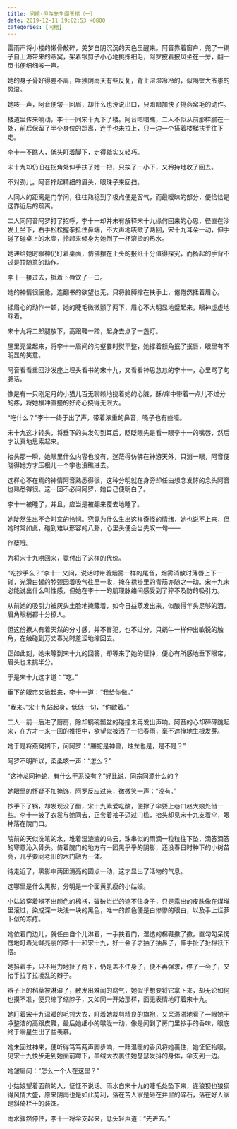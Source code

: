 ```yaml
---
title: 问棺-但与先生阖玉棺（一）
date: 2019-12-11 19:02:53 +0800
categories: [问棺]
---
```


雷雨声将小楼的懒骨敲碎，美梦自阴沉沉的天色里醒来。阿音靠着窗户，兜了一绢子自上海带来的燕窝，架着银剪子小心地挑拣细毛，阿罗披着披风坐在一旁，翻一页书便细细咳一声。

她的身子骨好得差不离，唯独阴雨天有些反复，背上湿湿冷冷的，似隔壁大爷患的风湿。

她咳一声，阿音便皱一回眉，却什么也没说出口，只暗暗加快了挑燕窝毛的动作。

楼道里传来响动，李十一同宋十九下了楼。阿音暗暗瞧，二人不似从前那样腻在一处，前后保留了半个身位的距离，连手也未拉上，只一边一个搭着楼梯扶手往下走。

李十一不瞧人，低头盯着脚下，走得踏实又轻巧。

宋十九却仍旧在拐角处伸手扶了她一把，只挨了一小下，又矜持地收了回去。

不对劲儿。阿音拧起精细的眉头，眼珠子来回扫。

人同人的距离是门学问，往往熟稔到了极点便是客气，而最暧昧的部分，便恰恰是这靠近后的疏离。

二人同阿音阿罗打了招呼，李十一却并未有解释宋十九缘何回来的心思，径直在沙发上坐下，右手松松握拳抵住鼻端，不大声地咳嗽了两回，宋十九耳朵一动，伸手碰了碰桌上的水壶，拎起来倾身为她倒了一杯滚烫的热水。

她递给她时眼神仍盯着桌面，仿佛摆在上头的报纸十分值得探究，而扬起的手背不过是顶随意的动作。

李十一接过去，抵着下唇饮了一口。

她的神情很疲惫，连翻书的欲望也无，只将胳膊撑在扶手上，倦倦然揉着眉心。

揉眉心的动作一顿，她的睫毛微微颤了两下，眉心不大明显地蹙起来，眼神虚虚地眯着。

宋十九将二郎腿放下，高跟鞋一踏，起身去点了一盏灯。

屋里亮堂起来，将李十一眉间的沟壑霎时熨平整，她撑着额角抿了抿唇，眼里有不明显的笑意。

阿音看看重回沙发座上埋头看书的宋十九，又看看神思怠怠的李十一，心里骂了句脏话。

像是有一只刚足月的小猫儿百无聊赖地挠着她的心脏，酥/痒中带着一点儿不过分的疼，将她横冲直撞的好奇心挠得无限大。

“吃什么？”李十一终于出了声，带着浓重的鼻音，嗓子也有些哑。

宋十九这才转头，将垂下的头发勾到耳后，眨眨眼先是看一眼李十一的嘴唇，然后才认真地思索起来。

抬头那一瞬，她眼里什么内容也没有，迷茫得仿佛在神游天外，只消一眼，阿音便晓得她方才压根儿一个字也没瞧进去。

这样心不在焉的神情阿音熟悉得很，这种分明就在身旁却任由想念发酵的念头阿音也熟悉得很。这一回不必问阿罗，她自己便明白了。

李十一被睡了，并且，应当是被翻来覆去地睡了。

她陡然生出不合时宜的怜悯。究竟为什么生出这样奇怪的情绪，她也说不上来，但她时常如此，碰到难以形容的八卦，心里头便会当先叹一句——

作孽哦。

为将宋十九哄回来，竟付出了这样的代价。

“吃抄手么？”李十一又问，说话时带着烟雾一样的尾音，烟雾消散时薄唇上下一碰，光滑白皙的脖颈因着吸气往里一收，掩在襟褂里的青筋亦随之一动。宋十九未必能说出什么叫性感，但她在李十一的肌理脉络间感受到了猝不及防的吸引力。

从前她的吸引力被灰头土脸地掩藏着，如今日益蒸发出来，似酿得年头足够的酒，眉角眼梢都十分撩人。

但这份撩人有着天然的分寸感，并不冒犯，也不过分，只蜗牛一样伸出敏锐的触角，在触碰到万丈春光时羞涩地缩回去。

正如此刻，她未等到宋十九的回答，却等来了她的怔忡，便心有所感地垂下眼帘，眉头也未挑半分。

于是宋十九这才道：“吃。”

垂下的眼帘又掀起来，李十一道：“我给你做。”

“我来。”宋十九站起身，低低一句，“你歇着。”

二人一前一后进了厨房，除却锅碗瓢盆的碰撞未再发出声响。阿音的心却砰砰跳起来，在方才一来一回的推拒中，欲望似被洒了一把春雨，毫不遮掩地生根发芽。

她于是将燕窝搁下，问阿罗：“螣蛇是神兽，烛龙也是，是不是？”

阿罗不明所以，柔柔咳一声：“怎么？”

“这神龙同神蛇，有什么干系没有？”好比说，同宗同源什么的？

她眼里的怀疑不加掩饰，阿罗反应过来，微微笑一声：“没有。”

抄手下了锅，却发现没了醋，宋十九素爱吃酸，便撑了伞要上巷口赵大娘处借一些。李十一披了衣裳与她同去，正套着袖子迈过门槛，抬头却见宋十九支着伞，眼神落在院门口。

院前的天似洗笔的水，堆着湿漉漉的乌云，珠串似的雨滴一粒粒往下坠，滴答滴答的寒意沁入骨头。倚着院门的地方有一团黑乎乎的阴影，还没春日时种下的小树苗高，几乎要同老旧的木门融为一体。

待走近了，黑影中两团清亮的圆点一动，这才显出了活物的气息。

这哪里是什么黑影，分明是一个面黄肌瘦的小姑娘。

小姑娘穿着辨不出颜色的棉袄，破破烂烂的遮不住身子，只是露出的皮肤像在煤堆里滚过，染成深一块浅一块的黑色，唯一的颜色便是白惨惨的眼白，以及手上烂萝卜似的冻疮。

她依着门边儿，就任由自个儿淋着，一手扶着门，湿透的棉鞋撤了撤，直勾勾呆愣愣地盯着光鲜亮丽的李十一和宋十九，好一会子才抽了抽鼻子，伸手扯了扯棉袄下摆。

她抖着手，只不用力地扯了两下，仍是盖不住身子，便不再强求，停了一会子，又抬手拉了拉凌乱的辫子。

辫子上的稻草被淋湿了，散发出难闻的腐气，她似乎想要将它拿下来，却无论如何也摸不准，便只缩了缩脖子，又如同一开始那样，面无表情地盯着宋十九。

她盯着宋十九温暖的毛领大衣，盯着她裁剪精良的旗袍，又呆滞滞地看了一眼她干净整洁的高跟皮鞋，最后她细小的喉咙一动，像是闻到了房门里抄手的香味，眼底终于零星生出了些羡慕。

她未回过神来，便听得笃笃两声脚步响，一阵温暖的香风将她裹住，她怔怔抬眼，见宋十九快步走到她面前蹲下，羊绒大衣裹住她瑟瑟发抖的身体，伞支到一边。

她皱眉问：“怎么一个人在这里？”

小姑娘望着面前的人，怔怔不说话。雨水自宋十九的睫毛处坠下来，连狼狈也狼狈得风情大盛，原来阴雨也是如此势利，落在苦人家是砸在井里的碎石，落在好人家是斜倚栏干的装饰。

雨水骤然停住，李十一将伞支起来，低头轻声道：“先进去。”

